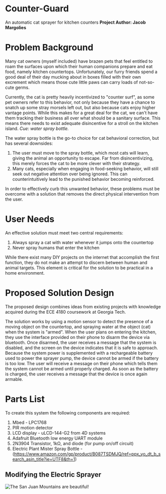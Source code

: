 # Counter-Guard

An automatic cat sprayer for kitchen counters
**Project Author: Jacob Margolies**

# Problem Background

Many cat owners (myself included) have brazen pets that feel entitled to roam the surfaces upon which their human companions prepare and eat food, namely kitchen countertops. Unfortunately, our furry friends spend a good deal of their day mucking about in boxes filled with their own excrement which means those cute little paws can carry loads of not-so-cute germs. 

Currently, the cat is pretty heavily incentivized to "counter surf", as some pet owners refer to this behavior, not only because they have a chance to snatch up some stray morsels left out, but also because cats enjoy higher vantage points. While this makes for a great deal for the cat, we can't have them tracking their business all over what should be a sanitary surface. This means there needs to exist adequate disincentive for a stroll on the kitchen island. *Cue: water spray bottle.* 

The water spray bottle is the go-to choice for cat behavioral correction, but has several downsides:

  1. The user must move to the spray bottle, which most cats will learn, giving the animal an opportunity to escape. Far from disincentivizing, this merely forces the cat to be more clever with their strategy. 
  2. Many cats, especially when engaging in food-seeking behavior, will still seek out negative attention over being ignored. This can counterintuitively lead to the punished behavior becoming reinforced. 
  
In order to effectively curb this unwanted behavior, these problems must be overcome with a solution that removes the direct physical intervention from the user.

# User Needs

An effective solution must meet two central requirements:
  1. Always spray a cat with water whenever it jumps onto the countertop
  2. Never spray humans that enter the kitchen 

While there exist many DIY projects on the internet that accomplish the first function, they do not make an attempt to discern between human and animal targets. This element is critical for the solution to be practical in a home environment.

# Proposed Solution Design

The proposed design combines ideas from existing projects with knowledge acquired during the ECE 4180 coursework at Georgia Tech. 

The solution works by using a motion sensor to detect the presence of a moving object on the countertop, and spraying water at the object (cat) when the system is "armed". When the user plans on entering the kitchen, they use the interface provided on their phone to disarm the device via bluetooth. Once disarmed, the user receives a message that the system is disabled, and the screen on the device indicates that it is safe to approach. Because the system power is supplemented with a rechargeable battery used to power the sprayer pump, the device cannot be armed if the battery is too low. The user will receive a message on their phone which tells them the system cannot be armed until properly charged. As soon as the battery is charged, the user receives a message that the device is once again armable.

# Parts List

To create this system the following components are required:
  1. Mbed - LPC1768
  2. PIR motion detector
  3. LCD display - uLCD-144-G2 from 4D systems
  4. Adafruit Bluetooth low energy UART module
  5. 2N3904 Transistor, 1kΩ, and diode (for pump on/off circuit)
  7. Electric Plant Mister Spray Bottle - (https://www.amazon.com/gp/product/B087TSDMJQ/ref=ppx_yo_dt_b_search_asin_title?ie=UTF8&th=1)

## Modifying the Electric Sprayer

![The San Juan Mountains are beautiful!](/images/san-juan-mountains.jpg "San Juan Mountains")
